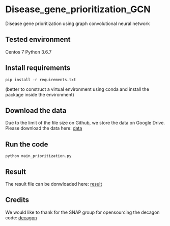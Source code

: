 # Disease_gene_prioritization_GCN
Disease gene prioritization using graph convolutional neural network

## Tested environment
Centos 7
Python 3.6.7

## Install requirements
```
pip install -r requirements.txt
```

(better to construct a virtual environment using conda and install the package inside the environment)

## Download the data
Due to the limit of the file size on Github, we store the data on Google Drive. Please download the data here: 
[data](https://drive.google.com/open?id=18yPVBjAvjtqLolno2RTAYt0Y_P-Hbdq7)

## Run the code
```
python main_prioritization.py
```

## Result
The result file can be donwloaded here: [result](https://drive.google.com/open?id=1CDCrL9qmlirJUktnUULprUbDj9oUY0-W)

## Credits
We would like to thank for the SNAP group for opensourcing the decagon code: [decagon](https://github.com/marinkaz/decagon)